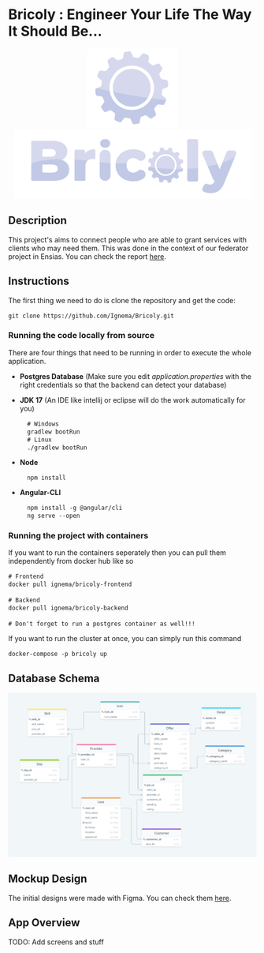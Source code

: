# Bricoly : Engineer Your Life The Way It Should Be...

<p align="center">
<img src="https://raw.githubusercontent.com/Ignema/Bricoly/master/res/Bricoly-Icon.png?token=GHSAT0AAAAAABQA32QBVCMLGDZDQNEBXNDGYQQNT4Q" width="auto" height="160" />
<img src="https://raw.githubusercontent.com/Ignema/Bricoly/master/res/Bricoly.png?token=GHSAT0AAAAAABQA32QBP6YP6LUPO6QK2TSAYQQNUHQ" width="auto" height="140" />
</p>

## Description

This project's aims to connect people who are able to grant services with clients who may need them. This was done in the context of our federator project in Ensias. You can check the report [here](https://github.com/Ignema/Bricoly/blob/master/res/Report.pdf).

## Instructions

The first thing we need to do is clone the repository and get the code:

    git clone https://github.com/Ignema/Bricoly.git

### Running the code locally from source

There are four things that need to be running in order to execute the whole application.

- **Postgres Database** (Make sure you edit *application.properties* with the right credentials so that the backend can detect your database)
- **JDK 17** (An IDE like intellij or eclipse will do the work automatically for you)
   
        # Windows
        gradlew bootRun
        # Linux
        ./gradlew bootRun
- **Node**

        npm install

- **Angular-CLI**
        
        npm install -g @angular/cli 
        ng serve --open

### Running the project with containers

If you want to run the containers seperately then you can pull them independently from docker hub like so
    
    # Frontend
    docker pull ignema/bricoly-frontend

    # Backend
    docker pull ignema/bricoly-backend

    # Don't forget to run a postgres container as well!!!

If you want to run the cluster at once, you can simply run this command

    docker-compose -p bricoly up

## Database Schema

<p align="center">
<img src="https://raw.githubusercontent.com/Ignema/Bricoly/master/res/SQL/schema.png?token=GHSAT0AAAAAABQA32QBVENAZ6O25U3TLXR6YQQNSZA" />
</p>

## Mockup Design

The initial designs were made with Figma. You can check them [here](https://www.figma.com/file/ffdOobahZ6Eba8LD0QAEyU/Bricoly?node-id=0%3A1).

## App Overview

TODO: Add screens and stuff